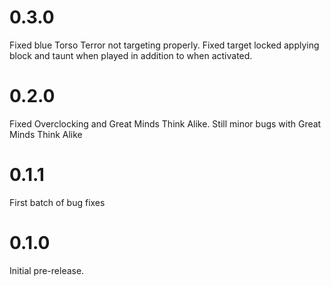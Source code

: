 # 0.3.0

Fixed blue Torso Terror not targeting properly. Fixed target locked applying block and taunt when played in addition to when activated.

# 0.2.0

Fixed Overclocking and Great Minds Think Alike. Still minor bugs with Great Minds Think Alike

# 0.1.1

First batch of bug fixes

# 0.1.0

Initial pre-release.
